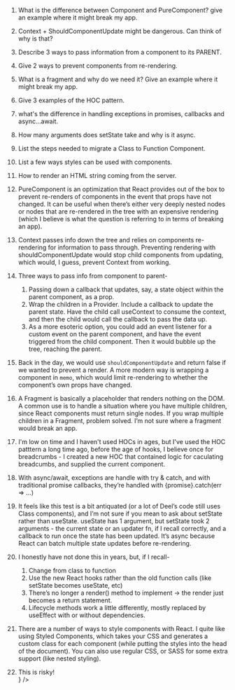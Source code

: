 1. What is the difference between Component and PureComponent? give an example where it might break my app.
2. Context + ShouldComponentUpdate might be dangerous. Can think of why is that?
3. Describe 3 ways to pass information from a component to its PARENT.
4. Give 2 ways to prevent components from re-rendering.
5. What is a fragment and why do we need it? Give an example where it might break my app.
6. Give 3 examples of the HOC pattern.
7. what's the difference in handling exceptions in promises, callbacks and async...await.
8. How many arguments does setState take and why is it async.
9. List the steps needed to migrate a Class to Function Component.
10. List a few ways styles can be used with components.
11. How to render an HTML string coming from the server.


1. PureComponent is an optimization that React provides out of the box to prevent re-renders of components in the event that props have not changed. It can be useful when there’s either very deeply nested nodes or nodes that are re-rendered in the tree with an expensive rendering (which I believe is what the question is referring to in terms of breaking an app).
2. Context passes info down the tree and relies on components re-rendering for information to pass through. Preventing rendering with shouldComponentUpdate would stop child components from updating, which would, I guess, prevent Context from working.
3. Three ways to pass info from component to parent-
    1. Passing down a callback that updates, say, a state object within the parent component, as a prop.
    2. Wrap the children in a Provider. Include a callback to update the parent state. Have the child call useContext to consume the context, and then the child would call the callback to pass the data up.
    3. As a more esoteric option, you could add an event listener for a custom event on the parent component, and have the event triggered from the child component. Then it would bubble up the tree, reaching the parent.
4. Back in the day, we would use `shouldComponentUpdate` and return false if we wanted to prevent a render. A more modern way is wrapping a component in `memo`, which would limit re-rendering to whether the component’s own props have changed.
5. A Fragment is basically a placeholder that renders nothing on the DOM. A common use is to handle a situation where you have multiple children, since React components must return single nodes. If you wrap multiple children in a Fragment, problem solved. I’m not sure where a fragment would break an app.
6. I'm low on time and I haven't used HOCs in ages, but I've used the HOC patttern a long time ago, before the age of hooks, I believe once for breadcrumbs - I created a new HOC that contained logic for caculating breadcumbs, and supplied the current component.
7. With async/await, exceptions are handle with try & catch, and with traditional promise callbacks, they’re handled with {promise}.catch(err => …)
8. It feels like this test is a bit antiquated (or a lot of Deel’s code still uses Class components), and I’m not sure if you mean to ask about setState rather than useState. useState has 1 argument, but setState took 2 arguments - the current state or an updater fn, if I recall correctly, and a callback to run once the state has been updated. It’s async because React can batch multiple state updates before re-rendering.
9. I honestly have not done this in years, but, if I recall-
    1. Change from class to function
    2. Use the new React hooks rather than the old function calls (like setState becomes useState, etc)
    3. There’s no longer a render() method to implement -> the render just becomes a return statement.
    4. Lifecycle methods work a little differently, mostly replaced by useEffect with or without dependencies.
10. There are a number of ways to style components with React. I quite like using Styled Components, which takes your CSS and generates a custom class for each component (while putting the styles into the head of the document). You can also use regular CSS, or SASS for some extra support (like nested styling).
11. <div dangerouslySetInnerHTML={{ __html: <div>This is risky!</div>} />


